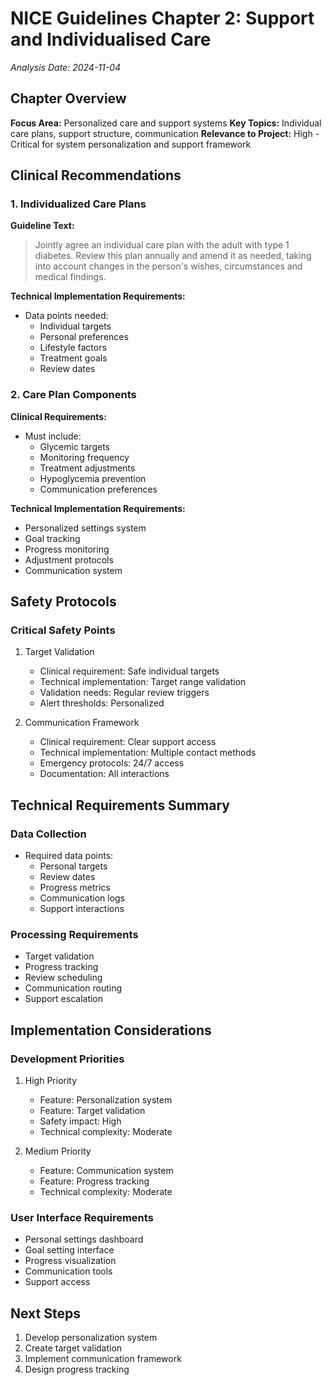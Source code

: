 # NICE Guidelines Chapter 2: Support and Individualised Care
*Analysis Date: 2024-11-04*

## Chapter Overview
**Focus Area:** Personalized care and support systems
**Key Topics:** Individual care plans, support structure, communication
**Relevance to Project:** High - Critical for system personalization and support framework

## Clinical Recommendations
### 1. Individualized Care Plans
**Guideline Text:**
> Jointly agree an individual care plan with the adult with type 1 diabetes. Review this plan annually and amend it as needed, taking into account changes in the person's wishes, circumstances and medical findings.

**Technical Implementation Requirements:**
- Data points needed:
  - Individual targets
  - Personal preferences
  - Lifestyle factors
  - Treatment goals
  - Review dates

### 2. Care Plan Components
**Clinical Requirements:**
- Must include:
  - Glycemic targets
  - Monitoring frequency
  - Treatment adjustments
  - Hypoglycemia prevention
  - Communication preferences

**Technical Implementation Requirements:**
- Personalized settings system
- Goal tracking
- Progress monitoring
- Adjustment protocols
- Communication system

## Safety Protocols
### Critical Safety Points
1. Target Validation
   - Clinical requirement: Safe individual targets
   - Technical implementation: Target range validation
   - Validation needs: Regular review triggers
   - Alert thresholds: Personalized

2. Communication Framework
   - Clinical requirement: Clear support access
   - Technical implementation: Multiple contact methods
   - Emergency protocols: 24/7 access
   - Documentation: All interactions

## Technical Requirements Summary
### Data Collection
- Required data points:
  - Personal targets
  - Review dates
  - Progress metrics
  - Communication logs
  - Support interactions

### Processing Requirements
- Target validation
- Progress tracking
- Review scheduling
- Communication routing
- Support escalation

## Implementation Considerations
### Development Priorities
1. High Priority
   - Feature: Personalization system
   - Feature: Target validation
   - Safety impact: High
   - Technical complexity: Moderate

2. Medium Priority
   - Feature: Communication system
   - Feature: Progress tracking
   - Technical complexity: Moderate

### User Interface Requirements
- Personal settings dashboard
- Goal setting interface
- Progress visualization
- Communication tools
- Support access

## Next Steps
1. Develop personalization system
2. Create target validation
3. Implement communication framework
4. Design progress tracking